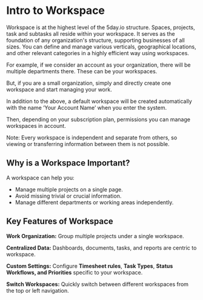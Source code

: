 # Intro to Workspace

Workspace is at the highest level of the 5day.io structure. Spaces, projects, task and subtasks all reside within your workspace. 
It serves as the foundation of any organization's structure, supporting businesses of all sizes. 
You can define and manage various verticals, geographical locations, and other relevant categories in a highly efficient way using workspaces.

For example, if we consider an account as your organization, there will be multiple departments there. These can be your workspaces.

But, if you are a small organization, simply and directly create one workspace and start managing your work.

In addition to the above, a default workspace will be created automatically with the name ‘Your Account Name’ when you enter the system.

Then, depending on your subscription plan, permissions you can manage workspaces in account.

Note: Every workspace is independent and separate from others, so viewing or transferring information between them is not possible.

## **Why is a Workspace Important?**

A workspace can help you:

 - Manage multiple projects on a single page.
 - Avoid missing trivial or crucial information.
 - Manage different departments or working areas independently.

## Key Features of Workspace

**Work Organization:** Group multiple projects under a single workspace.

**Centralized Data:** Dashboards, documents, tasks, and reports are centric to workspace.

**Custom Settings:** Configure **Timesheet rules**, **Task Types**, **Status Workflows, and Priorities** specific to your workspace.

**Switch Workspaces:** Quickly switch between different workspaces from the top or left navigation.
